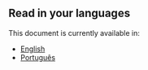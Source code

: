 ## Read in your languages

This document is currently available in:

- [English](https://github.com/OpenLume/.github/blob/main/profile/README_en.md)
- [Português](https://github.com/OpenLume/.github/blob/main/profile/README_pt.md)
